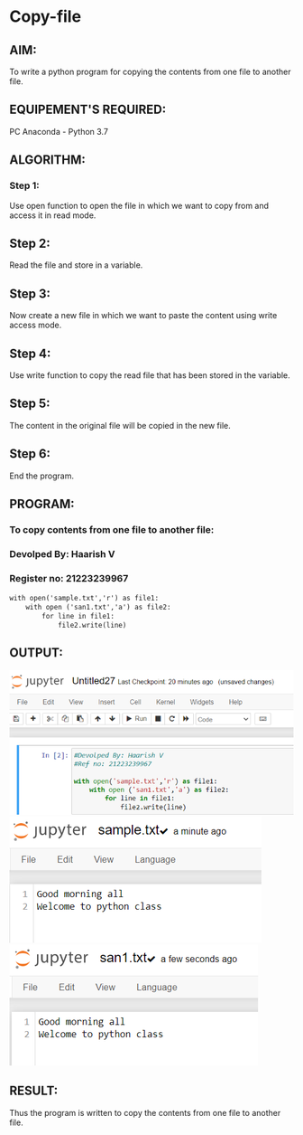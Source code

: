 # Copy-file
## AIM:
To write a python program for copying the contents from one file to another file.
## EQUIPEMENT'S REQUIRED: 
PC
Anaconda - Python 3.7
## ALGORITHM: 
### Step 1:
Use open function to open the file in which we want to copy from and access it in
read mode.
## Step 2:
Read the file and store in a variable.
## Step 3:
Now create a new file in which we want to paste the content using write access
mode.
## Step 4:
Use write function to copy the read file that has been stored in the variable.
## Step 5:
The content in the original file will be copied in the new file.
## Step 6:
End the program.



## PROGRAM:
### To copy contents from one file to another file:
### Devolped By: Haarish V
### Register no: 21223239967
```
with open('sample.txt','r') as file1:
    with open ('san1.txt','a') as file2:
        for line in file1:
            file2.write(line)
 ```



## OUTPUT:
![output](/program.png)
![output](/sample.png)
![output](/san1.png)

## RESULT:
Thus the program is written to copy the contents from one file to another file.